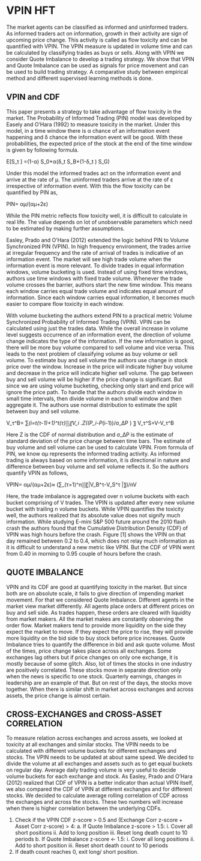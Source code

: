 # VPIN HFT

The market agents can be classified as informed and uninformed traders. As informed traders act on information, growth in their activity are sign of upcoming price change. This activity is called as flow toxicity and can be quantified with VPIN. The VPIN measure is updated in volume time and can be calculated by classifying trades as buys or sells. Along with VPIN we consider Quote Imbalance to develop a trading strategy. We show that VPIN and Quote Imbalance can be used as signals for price movement and can be used to build trading strategy. A comparative study between empirical method and different supervised learning methods is done.

## VPIN and CDF

This paper presents a strategy to take advantage of flow toxicity in the market. The Probability of Informed Trading (PIN) model was developed by Easely and O’Hara (1992) to measure toxicity in the market. Under this model, in a time window there is α chance of an information event happening and δ chance the information event will be good. With these probabilities, the expected price of the stock at the end of the time window is given by following formula.

E[S_t ]  =(1-α) S_0+α(δ_t S_B+(1-δ_t ) S_G)


Under this model the informed trades act on the information event and arrive at the rate of μ. The uninformed traders arrive at the rate of ε irrespective of information event. With this the flow toxicity can be quantified by PIN as,

PIN=  αμ/(αμ+2ε)

While the PIN metric reflects flow toxicity well, it is difficult to calculate in real life. The value depends on lot of unobservable parameters which need to be estimated by making further assumptions.

Easley, Prado and O’Hara (2012) extended the logic behind PIN to Volume Synchronized PIN (VPIN). In high frequency environment, the trades arrive at irregular frequency and the rate of arrival of trades is indicative of an information event. The market will see high trade volume when the information event is more relevant. To divide trades in equal information windows, volume bucketing is used. Instead of using fixed time windows, authors use time windows with fixed trade volume. Whenever the trade volume crosses the barrier, authors start the new time window. This means each window carries equal trade volume and indicates equal amount of information. Since each window carries equal information, it becomes much easier to compare flow toxicity in each window.

With volume bucketing the authors extend PIN to a practical metric Volume Synchronized Probability of Informed Trading (VPIN). VPIN can be calculated using just the trades data. While the overall increase in volume level suggests occurrence of an information event, the direction of volume change indicates the type of the information. If the new information is good, there will be more buy volume compared to sell volume and vice versa. This leads to the next problem of classifying volume as buy volume or sell volume. To estimate buy and sell volume the authors use change in stock price over the window. Increase in the price will indicate higher buy volume and decrease in the price will indicate higher sell volume. The gap between buy and sell volume will be higher if the price change is significant. But since we are using volume bucketing, checking only start and end price will ignore the price path. To handle that the authors divide each window in small time intervals, then divide volume in each small window and then aggregate it. The authors use normal distribution to estimate the split between buy and sell volume.

V_τ^B= ∑_(i=t(τ-1)+1)^t(τ)▒〖V_i  .Z((P_i-P_(i-1))/σ_ΔP ) 〗
V_τ^S=V-V_τ^B

Here Z is the CDF of normal distribution and σ_ΔP is the estimate of standard deviation of the price change between time bars.
The estimate of buy volume and sell volume can be used to calculate VPIN. From formula of PIN, we know αμ represents the informed trading activity. As informed trading is always based on some information, it is directional in nature and difference between buy volume and sell volume reflects it. So the authors quantify VPIN as follows,

VPIN=  αμ/(αμ+2ε)≈  (∑_(τ=1)^n▒〖|V_B^τ-V_S^τ |〗)/nV

Here, the trade imbalance is aggregated over n volume buckets with each bucket comprising of V trades. The VPIN is updated after every new volume bucket with trailing n volume buckets.
While VPIN quantifies the toxicity well, the authors realized that its absolute value does not signify much information. While studying E-mini S&P 500 future around the 2010 flash crash the authors found that the Cumulative Distribution Density (CDF) of VPIN was high hours before the crash. Figure [1] shows the VPIN on that day remained between 0.2 to 0.4, which does not relay much information as it is difficult to understand a new metric like VPIN. But the CDF of VPIN went from 0.40 in morning to 0.95 couple of hours before the crash.

## QUOTE IMBALANCE

VPIN and its CDF are good at quantifying toxicity in the market. But since both are on absolute scale, it fails to give direction of impending market movement. For that we considered Quote Imbalance. Different agents in the market view market differently. All agents place orders at different prices on buy and sell side. As trades happen, these orders are cleared with liquidity from market makers. All the market makes are constantly observing the order flow. Market makers tend to provide more liquidity on the side they expect the market to move. If they expect the price to rise, they will provide more liquidity on the bid side to buy stock before price increases. Quote Imbalance tries to quantify the difference in bid and ask quote volume.
Most of the times, price change takes place across all exchanges. Some exchanges lag others but if price changes on only one exchange, it is mostly because of some glitch. Also, lot of times the stocks in one industry are positively correlated. These stocks move in separate direction only when the news is specific to one stock. Quarterly earnings, changes in leadership are an example of that. But on rest of the days, the stocks move together. When there is similar shift in market across exchanges and across assets, the price change is almost certain.

## CROSS-EXCHANGES and CROSS-ASSET CORRELATION

To measure relation across exchanges and across assets, we looked at toxicity at all exchanges and similar stocks. The VPIN needs to be calculated with different volume buckets for different exchanges and stocks. The VPIN needs to be updated at about same speed. We decided to divide the volume at all exchanges and assets such as to get equal buckets on regular day. Average daily trading volume is very useful to decide volume buckets for each exchange and stock. As Easley, Prado and O’Hara (2012) realized that CDF of VPIN is a better indicator than actual VPIN itself, we also compared the CDF of VPIN at different exchanges and for different stocks. We decided to calculate average rolling correlation of CDF across the exchanges and across the stocks. These two numbers will increase when there is higher correlation between the underlying CDFs.




1)	Check if the VPIN CDF z-score > 0.5 and (Exchange Corr z-score + Asset Corr z-score) > 4:
    a.	If Quote Imbalance z-score > 1.5:
        i.	Cover all short positions
        ii.	Add to long position
        iii.	Reset long death count to 10 periods
    b.	If Quote Imbalance z-score <- 1.5:
        i.	Cover all long positions
        ii.	Add to short position
        iii.	Reset short death count to 10 periods
2)	If death count reaches 0, exit long/ short position.

